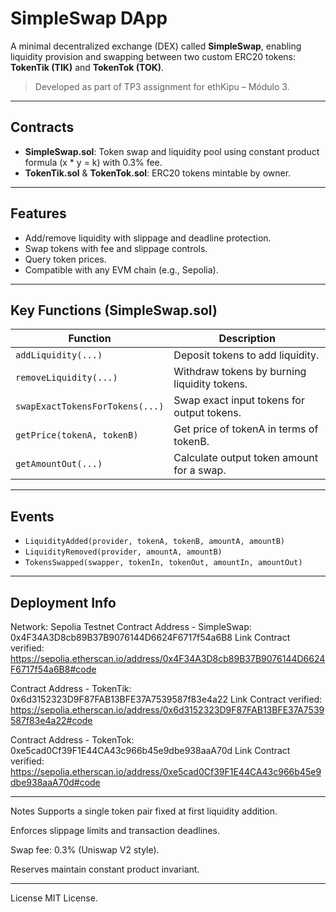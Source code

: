 # SimpleSwap DApp

A minimal decentralized exchange (DEX) called **SimpleSwap**, enabling liquidity provision and swapping between two custom ERC20 tokens: **TokenTik (TIK)** and **TokenTok (TOK)**.

> Developed as part of TP3 assignment for ethKipu – Módulo 3.

---

## Contracts

- **SimpleSwap.sol**: Token swap and liquidity pool using constant product formula (x * y = k) with 0.3% fee.
- **TokenTik.sol** & **TokenTok.sol**: ERC20 tokens mintable by owner.

---

## Features

- Add/remove liquidity with slippage and deadline protection.
- Swap tokens with fee and slippage controls.
- Query token prices.
- Compatible with any EVM chain (e.g., Sepolia).

---

## Key Functions (SimpleSwap.sol)

| Function                        | Description                                    |
|---------------------------------|------------------------------------------------|
| `addLiquidity(...)`             | Deposit tokens to add liquidity.               |
| `removeLiquidity(...)`          | Withdraw tokens by burning liquidity tokens.   |
| `swapExactTokensForTokens(...)` | Swap exact input tokens for output tokens.     |
| `getPrice(tokenA, tokenB)`      | Get price of tokenA in terms of tokenB.        |
| `getAmountOut(...)`             | Calculate output token amount for a swap.      |

---

## Events

- `LiquidityAdded(provider, tokenA, tokenB, amountA, amountB)`
- `LiquidityRemoved(provider, amountA, amountB)`
- `TokensSwapped(swapper, tokenIn, tokenOut, amountIn, amountOut)`


---

## Deployment Info

Network: Sepolia Testnet
Contract Address - SimpleSwap: 0x4F34A3D8cb89B37B9076144D6624F6717f54a6B8
Link Contract verified: https://sepolia.etherscan.io/address/0x4F34A3D8cb89B37B9076144D6624F6717f54a6B8#code

Contract Address - TokenTik: 0x6d3152323D9F87FAB13BFE37A7539587f83e4a22
Link Contract verified: https://sepolia.etherscan.io/address/0x6d3152323D9F87FAB13BFE37A7539587f83e4a22#code

Contract Address - TokenTok: 0xe5cad0Cf39F1E44CA43c966b45e9dbe938aaA70d
Link Contract verified: https://sepolia.etherscan.io/address/0xe5cad0Cf39F1E44CA43c966b45e9dbe938aaA70d#code

---

Notes
Supports a single token pair fixed at first liquidity addition.

Enforces slippage limits and transaction deadlines.

Swap fee: 0.3% (Uniswap V2 style).

Reserves maintain constant product invariant.

---

License
MIT License.
